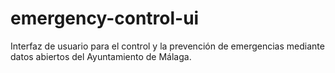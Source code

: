 # emergency-control-ui
Interfaz de usuario para el control y la prevención de emergencias mediante datos abiertos del Ayuntamiento de Málaga.
